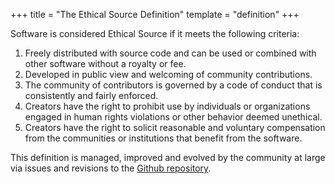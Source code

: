 +++
title = "The Ethical Source Definition"
template = "definition"
+++

Software is considered Ethical Source if it meets the following criteria:

1. Freely distributed with source code and can be used or combined with other software without a royalty or fee.
1. Developed in public view and welcoming of community contributions.
1. The community of contributors is governed by a code of conduct that is consistently and fairly enforced.
1. Creators have the right to prohibit use by individuals or organizations engaged in human rights violations or other behavior deemed unethical.
1. Creators have the right to solicit reasonable and voluntary compensation from the communities or institutions that benefit from the software.

This definition is managed, improved and evolved by the community at large via issues and revisions to the [Github repository](https://github.com/ContributorCovenant/ethicalsource "Source Code: Ethical Source - Definition").
